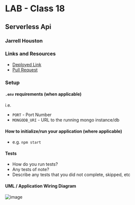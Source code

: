 # LAB - Class 18

## Serverless Api

### Jarrell Houston

### Links and Resources

- [Deployed Link](https://7mcxjj0x22.execute-api.us-east-2.amazonaws.com/people)
- [Pull Request](https://github.com/Jarrell28/serverless-api/pull/1)

### Setup

#### `.env` requirements (when applicable)

i.e.

- `PORT` - Port Number
- `MONGODB_URI` - URL to the running mongo instance/db

#### How to initialize/run your application (where applicable)

- e.g. `npm start`

#### Tests

- How do you run tests?
- Any tests of note?
- Describe any tests that you did not complete, skipped, etc

#### UML / Application Wiring Diagram

![image](https://user-images.githubusercontent.com/33704616/118051541-d0608080-b346-11eb-8fae-72043a2d2043.png)
